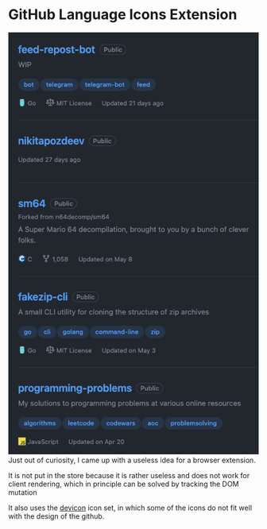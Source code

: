# GitHub Language Icons Extension
![screenshot](https://github.com/nikitapozdeev/github-lang-icons-extension/blob/master/screenshot.png)
Just out of curiosity, I came up with a useless idea for a browser extension.

It is not put in the store because it is rather useless and does not work for client rendering, which in principle can be solved by tracking the DOM mutation

It also uses the [devicon](https://devicon.dev/) icon set, in which some of the icons do not fit well with the design of the github.